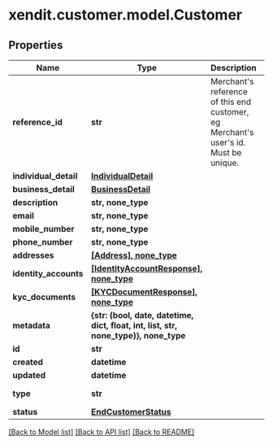 # xendit.customer.model.Customer


## Properties
| Name | Type | Description | Notes |
| ------------ | ------------- | ------------- | ------------- |
| **reference_id** | **str** | Merchant&#39;s reference of this end customer, eg Merchant&#39;s user&#39;s id. Must be unique. |  |
| **individual_detail** | [**IndividualDetail**](IndividualDetail.md) |  |  |
| **business_detail** | [**BusinessDetail**](BusinessDetail.md) |  |  |
| **description** | **str, none_type** |  |  |
| **email** | **str, none_type** |  |  |
| **mobile_number** | **str, none_type** |  |  |
| **phone_number** | **str, none_type** |  |  |
| **addresses** | [**[Address], none_type**](Address.md) |  |  |
| **identity_accounts** | [**[IdentityAccountResponse], none_type**](IdentityAccountResponse.md) |  |  |
| **kyc_documents** | [**[KYCDocumentResponse], none_type**](KYCDocumentResponse.md) |  |  |
| **metadata** | **{str: (bool, date, datetime, dict, float, int, list, str, none_type)}, none_type** |  |  |
| **id** | **str** |  |  |
| **created** | **datetime** |  |  |
| **updated** | **datetime** |  |  |
| **type** | **str** |  | defaults to "INDIVIDUAL" |
| **status** | [**EndCustomerStatus**](EndCustomerStatus.md) |  | [optional]  |


[[Back to Model list]](../README.md#documentation-for-models) [[Back to API list]](../README.md#documentation-for-api-endpoints) [[Back to README]](../README.md)


